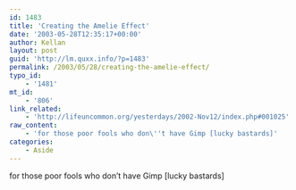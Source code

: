 ```yaml
---
id: 1483
title: 'Creating the Amelie Effect'
date: '2003-05-28T12:35:17+00:00'
author: Kellan
layout: post
guid: 'http://lm.quxx.info/?p=1483'
permalink: /2003/05/28/creating-the-amelie-effect/
typo_id:
    - '1481'
mt_id:
    - '806'
link_related:
    - 'http://lifeuncommon.org/yesterdays/2002-Nov12/index.php#001025'
raw_content:
    - 'for those poor fools who don\''t have Gimp [lucky bastards]'
categories:
    - Aside
---
```


for those poor fools who don’t have Gimp [lucky bastards]